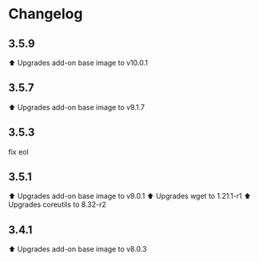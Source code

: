 # Changelog
## 3.5.9
⬆️ Upgrades add-on base image to v10.0.1


## 3.5.7
⬆️ Upgrades add-on base image to v9.1.7


## 3.5.3
fix eol


## 3.5.1
⬆️ Upgrades add-on base image to v9.0.1
⬆️ Upgrades wget to 1.21.1-r1
⬆️ Upgrades coreutils to 8.32-r2


## 3.4.1
⬆️ Upgrades add-on base image to v8.0.3

